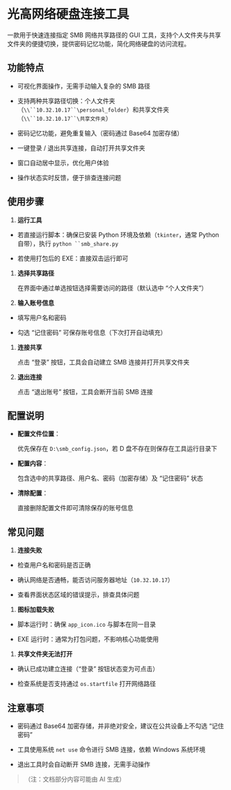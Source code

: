# 光高网络硬盘连接工具

一款用于快速连接指定 SMB 网络共享路径的 GUI 工具，支持个人文件夹与共享文件夹的便捷切换，提供密码记忆功能，简化网络硬盘的访问流程。

## 功能特点



* 可视化界面操作，无需手动输入复杂的 SMB 路径

* 支持两种共享路径切换：个人文件夹（`\\``10.32.10.17``\personal_folder`）和共享文件夹（`\\``10.32.10.17``\共享文件夹`）

* 密码记忆功能，避免重复输入（密码通过 Base64 加密存储）

* 一键登录 / 退出共享连接，自动打开共享文件夹

* 窗口自动居中显示，优化用户体验

* 操作状态实时反馈，便于排查连接问题

## 使用步骤



1. **运行工具**

* 若直接运行脚本：确保已安装 Python 环境及依赖（`tkinter`，通常 Python 自带），执行 `python ``smb_share.py`

* 若使用打包后的 EXE：直接双击运行即可

1. **选择共享路径**

   在界面中通过单选按钮选择需要访问的路径（默认选中 “个人文件夹”）

2. **输入账号信息**

* 填写用户名和密码

* 勾选 “记住密码” 可保存账号信息（下次打开自动填充）

1. **连接共享**

   点击 “登录” 按钮，工具会自动建立 SMB 连接并打开共享文件夹

2. **退出连接**

   点击 “退出账号” 按钮，工具会断开当前 SMB 连接

## 配置说明



* **配置文件位置**：

  优先保存在 `D:\smb_config.json`，若 D 盘不存在则保存在工具运行目录下

* **配置内容**：

  包含选中的共享路径、用户名、密码（加密存储）及 “记住密码” 状态

* **清除配置**：

  直接删除配置文件即可清除保存的账号信息

## 常见问题



1. **连接失败**

* 检查用户名和密码是否正确

* 确认网络是否通畅，能否访问服务器地址（`10.32.10.17`）

* 查看界面状态区域的错误提示，排查具体问题

1. **图标加载失败**

* 脚本运行时：确保 `app_icon.ico` 与脚本在同一目录

* EXE 运行时：通常为打包问题，不影响核心功能使用

1. **共享文件夹无法打开**

* 确认已成功建立连接（“登录” 按钮状态变为可点击）

* 检查系统是否支持通过 `os.startfile` 打开网络路径

## 注意事项



* 密码通过 Base64 加密存储，并非绝对安全，建议在公共设备上不勾选 “记住密码”

* 工具使用系统 `net use` 命令进行 SMB 连接，依赖 Windows 系统环境

* 退出工具时会自动断开 SMB 连接，无需手动操作

> （注：文档部分内容可能由 AI 生成）